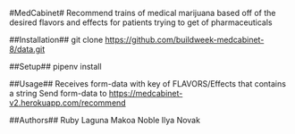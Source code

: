 #MedCabinet#
Recommend trains of medical marijuana based off of the desired flavors and effects for patients trying to get of pharmaceuticals


##Installation##
git clone https://github.com/buildweek-medcabinet-8/data.git


##Setup##
pipenv install

##Usage##
Receives form-data with key of FLAVORS/Effects that contains a string
Send form-data to https://medcabinet-v2.herokuapp.com/recommend


##Authors##
Ruby Laguna
Makoa Noble
Ilya Novak